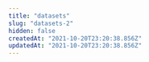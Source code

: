 ```yaml
---
title: "datasets"
slug: "datasets-2"
hidden: false
createdAt: "2021-10-20T23:20:38.856Z"
updatedAt: "2021-10-20T23:20:38.856Z"
---
```

